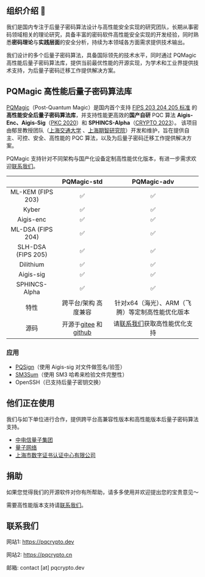 <!--
## Hi there 👋


**Here are some ideas to get you started:**

🙋‍♀️ A short introduction - what is your organization all about?
🌈 Contribution guidelines - how can the community get involved?
👩‍💻 Useful resources - where can the community find your docs? Is there anything else the community should know?
🍿 Fun facts - what does your team eat for breakfast?
🧙 Remember, you can do mighty things with the power of [Markdown](https://docs.github.com/github/writing-on-github/getting-started-with-writing-and-formatting-on-github/basic-writing-and-formatting-syntax)
-->

## 组织介绍 👋

我们是国内专注于后量子密码算法设计与高性能安全实现的研究团队，长期从事密码领域相关的理论研究，具备丰富的密码软件高性能安全实现的开发经验，同时熟悉**密码理论**与**实践层面**的安全分析，持续为本领域各方面需求提供技术输出。

我们设计的多个后量子密码算法，具备国际领先的技术水平，同时通过 PQMagic 高性能后量子密码算法库，提供当前最优性能的开源实现，为学术和工业界提供技术支持，为后量子密码迁移工作提供解决方案。

## PQMagic 高性能后量子密码算法库

[PQMagic](https://pqcrypto.dev/)（Post-Quantum Magic）是国内首个支持 [FIPS 203 204 205 标准](https://csrc.nist.gov/news/2024/postquantum-cryptography-fips-approved) 的**高性能安全后量子密码算法库**，并支持性能更高效的**国产自研** PQC 算法 **Aigis-Enc、Aigis-Sig**（[PKC 2020]((https://eprint.iacr.org/2019/510))）和 **SPHINCS-Alpha**（[CRYPTO 2023](https://eprint.iacr.org/2022/059)）。 该项目由郁昱教授团队（[上海交通大学](https://crypto.sjtu.edu.cn/lab/) 、[上海期智研究院](https://sqz.ac.cn/password-48)）开发和维护，旨在提供自主、可控、安全、高性能的 PQC 算法，以及为后量子密码迁移工作提供解决方案。

PQMagic 支持针对不同架构与国产化设备定制高性能优化版本，有进一步需求欢迎[联系我们](#联系我们)。

|           | PQMagic-std  | PQMagic-adv |
| :-------: | :----------: | :---------: |
| ML-KEM (FIPS 203)    |  ✅          |  ✅                  |
| Kyber     |  ✅          |  ✅                  |
| Aigis-enc |  ✅          |  ✅                  |
| ML-DSA (FIPS 204)    |  ✅          |  ✅                  |
| SLH-DSA (FIPS 205)   |  ✅          |  ✅                  |
| Dilithium |  ✅          |  ✅                  |
| Aigis-sig |  ✅          |  ✅                  |
| SPHINCS-Alpha |  ✅          |  ✅                  |
| 特性       | 跨平台/架构 高度兼容 | 针对x64（海光）、ARM（飞腾）等定制高性能优化版本 |
| 源码       | 开源于[gitee](https://gitee.com/pqcrypto/pqmagic) 和 [github](https://github.com/pqcrypto-cn/PQMagic) | 请[联系我们](#联系我们)获取高性能优化支持 |

### 应用

- [PQSign](https://pqcrypto.cn/applications/pqsign/)（使用 Aigis-sig 对文件做签名/验签）
- [SM3Sum](https://pqcrypto.cn/applications/sm3sum)（使用 SM3 哈希来检验文件完整性）
- OpenSSH（已支持后量子密钥交换）

## 他们正在使用

我们与如下单位进行合作，提供跨平台高兼容性版本和高性能版本后量子密码算法支持。

- [中电信量子集团](http://www.chinatelecom.com.cn/)
- [量子网络](https://qtict.com/)
- [上海市数字证书认证中心有限公司](https://www.sheca.com/)

## 捐助
如果您觉得我们的开源软件对你有所帮助，请多多使用并欢迎提出您的宝贵意见～

需要高性能版本支持请[联系我们](#联系我们)。

## 联系我们
网站1: https://pqcrypto.dev

网站2: https://pqcrypto.cn

邮箱: contact [at] pqcrypto.dev
